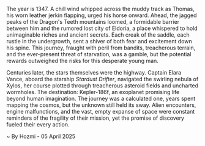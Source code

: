 
The year is 1347.  A chill wind whipped across the muddy track as Thomas, his worn leather jerkin flapping, urged his horse onward.  Ahead, the jagged peaks of the Dragon's Teeth mountains loomed, a formidable barrier between him and the rumored lost city of Eldoria, a place whispered to hold unimaginable riches and ancient secrets.  Each creak of the saddle, each rustle in the undergrowth, sent a shiver of both fear and excitement down his spine. This journey, fraught with peril from bandits, treacherous terrain, and the ever-present threat of starvation, was a gamble, but the potential rewards outweighed the risks for this desperate young man.

Centuries later, the stars themselves were the highway.  Captain Elara Vance, aboard the starship *Stardust Drifter*, navigated the swirling nebula of Xylos, her course plotted through treacherous asteroid fields and uncharted wormholes.  The destination: Kepler-186f, an exoplanet promising life beyond human imagination.  The journey was a calculated one, years spent mapping the cosmos, but the unknown still held its sway.  Alien encounters, engine malfunctions, and the vast, empty expanse of space were constant reminders of the fragility of their mission, yet the promise of discovery fueled their every action.

~ By Hozmi - 05 April 2025
